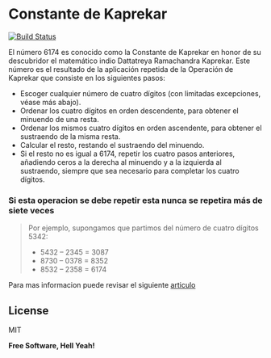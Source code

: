 # Constante de Kaprekar

[![Build Status](https://travis-ci.org/joemccann/dillinger.svg?branch=master)](https://travis-ci.org/joemccann/dillinger)

El número 6174 es conocido como la Constante de Kaprekar en honor de su descubridor el matemático indio Dattatreya Ramachandra Kaprekar. Este número es el resultado de la aplicación repetida de la Operación de Kaprekar que consiste en los siguientes pasos:

  - Escoger cualquier número de cuatro dígitos (con limitadas excepciones, véase más abajo).
  - Ordenar los cuatro dígitos en orden descendente, para obtener el minuendo de una resta.
  - Ordenar los mismos cuatro dígitos en orden ascendente, para obtener el sustraendo de la misma resta.
  - Calcular el resto, restando el sustraendo del minuendo.
  - Si el resto no es igual a 6174, repetir los cuatro pasos anteriores, añadiendo ceros a la derecha al minuendo y a la izquierda al sustraendo, siempre que sea necesario para completar los cuatro dígitos.
  
### Si esta operacion se debe repetir esta nunca se repetira más de siete veces

>Por ejemplo, supongamos que partimos del número de cuatro dígitos 5342:
>- 5432 – 2345 = 3087
>- 8730 – 0378 = 8352
>- 8532 – 2358 = 6174

Para mas informacion puede revisar el siguiente [articulo](https://es.wikipedia.org/wiki/Constante_de_Kaprekar)

License
----

MIT


**Free Software, Hell Yeah!**

[//]: # (These are reference links used in the body of this note and get stripped out when the markdown processor does its job. There is no need to format nicely because it shouldn't be seen. Thanks SO - http://stackoverflow.com/questions/4823468/store-comments-in-markdown-syntax)

   [dill]: <https://github.com/joemccann/dillinger>
   [git-repo-url]: <https://github.com/joemccann/dillinger.git>
   [john gruber]: <http://daringfireball.net>
   [df1]: <http://daringfireball.net/projects/markdown/>
   [markdown-it]: <https://github.com/markdown-it/markdown-it>
   [Ace Editor]: <http://ace.ajax.org>
   [node.js]: <http://nodejs.org>
   [Twitter Bootstrap]: <http://twitter.github.com/bootstrap/>
   [jQuery]: <http://jquery.com>
   [@tjholowaychuk]: <http://twitter.com/tjholowaychuk>
   [express]: <http://expressjs.com>
   [AngularJS]: <http://angularjs.org>
   [Gulp]: <http://gulpjs.com>

   [PlDb]: <https://github.com/joemccann/dillinger/tree/master/plugins/dropbox/README.md>
   [PlGh]: <https://github.com/joemccann/dillinger/tree/master/plugins/github/README.md>
   [PlGd]: <https://github.com/joemccann/dillinger/tree/master/plugins/googledrive/README.md>
   [PlOd]: <https://github.com/joemccann/dillinger/tree/master/plugins/onedrive/README.md>
   [PlMe]: <https://github.com/joemccann/dillinger/tree/master/plugins/medium/README.md>
   [PlGa]: <https://github.com/RahulHP/dillinger/blob/master/plugins/googleanalytics/README.md>

